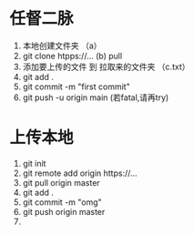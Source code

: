 # 任督二脉

1. 本地创建文件夹                                                              （a）
2. git clone htpps://...                                                            (b)  pull
3. 添加要上传的文件  到   拉取来的文件夹                         （c.txt）
4. git add .
5. git commit -m "first commit"
6. git push -u origin main                                                       (若fatal,请再try)

# 上传本地 
1. git init 
2. git remote add origin https://...
3. git pull origin master 
4. git add . 
5. git commit -m "omg" 
6. git push origin master 
7. 
